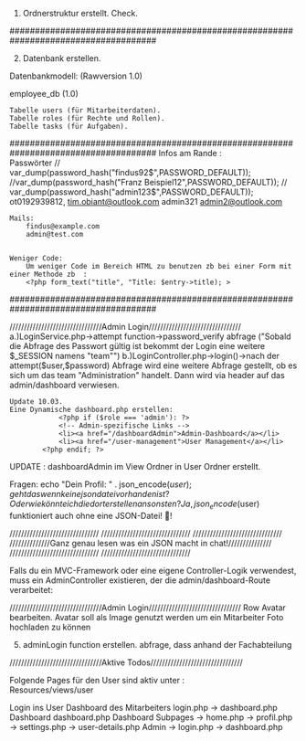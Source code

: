 1. Ordnerstruktur erstellt. Check.

#####################################################################################

2. Datenbank erstellen. 

Datenbankmodell: (Rawversion 1.0)

employee_db (1.0)

    Tabelle users (für Mitarbeiterdaten).
    Tabelle roles (für Rechte und Rollen).
    Tabelle tasks (für Aufgaben).




#####################################################################################
                        Infos am Rande  :  
    Passwörter
        // var_dump(password_hash("findus92$",PASSWORD_DEFAULT));
        //var_dump(password_hash("Franz Beispiel12",PASSWORD_DEFAULT));
        // var_dump(password_hash("admin123$",PASSWORD_DEFAULT));
        ot0192939812, tim.obiant@outlook.com
        admin321 admin2@outlook.com

    Mails:
        findus@example.com
        admin@test.com


    Weniger Code:
        Um weniger Code im Bereich HTML zu benutzen zb bei einer Form mit einer Methode zb  :  
        <?php form_text("title", "Title: $entry->title); >
#####################################################################################



////////////////////////////////Admin Login////////////////////////////////
    a.)LoginService.php->attempt function->password_verify abfrage ("Sobald die Abfrage des Passwort gültig ist bekommt der Login eine weitere $_SESSION namens "team"")
    b.)LoginController.php->login()->nach der attempt($user,$password) Abfrage wird eine weitere Abfrage gestellt, ob es sich um das team "Administration" handelt. Dann wird via header auf das admin/dashboard verwiesen.

    Update 10.03. 
    Eine Dynamische dashboard.php erstellen:
                <?php if ($role === 'admin'): ?>
                <!-- Admin-spezifische Links -->
                <li><a href="/dashboardAdmin">Admin-Dashboard</a></li>
                <li><a href="/user-management">User Management</a></li>
            <?php endif; ?>


UPDATE  :  dashboardAdmin im View Ordner in User Ordner erstellt. 

Fragen:
 echo "Dein Profil: " . json_encode($user); geht das wenn keine json datei vorhanden ist? Oder wie könnte ich die dort erstellen ansonsten?
 Ja, json_encode($user) funktioniert auch ohne eine JSON-Datei! 🚀!

///////////////////////////////
///////////////////////////////
///////////////////////////////
//////////////Ganz genau lesen was ein JSON macht in chat!///////////////
///////////////////////////////
///////////////////////////////


Falls du ein MVC-Framework oder eine eigene Controller-Logik verwendest, muss ein AdminController existieren, der die admin/dashboard-Route verarbeitet:

////////////////////////////////Admin Login////////////////////////////////
Row Avatar bearbeiten. 
Avatar soll als Image genutzt werden um ein Mitarbeiter Foto hochladen zu können


5. 
    adminLogin function erstellen.
    abfrage, dass anhand der Fachabteilung



////////////////////////////////Aktive Todos////////////////////////////////



Folgende Pages für den User sind aktiv unter  :  
Resources/views/user

Login ins User Dashboard des Mitarbeiters
    login.php -> dashboard.php
Dashboard
    dashboard.php
Dashboard Subpages
    -> home.php
    -> profil.php
    -> settings.php
    -> user-details.php
Admin
    -> login.php
    -> dashboard.php

